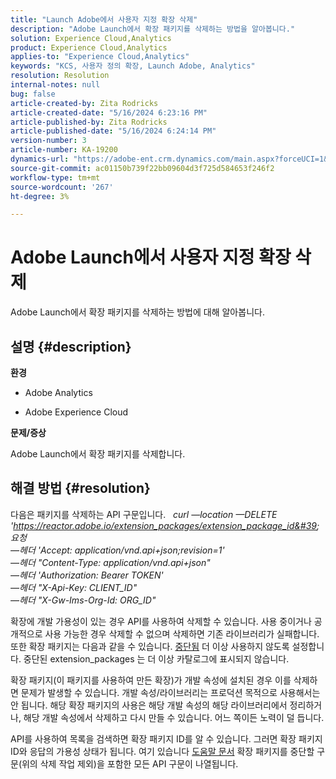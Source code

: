 ```yaml
---
title: "Launch Adobe에서 사용자 지정 확장 삭제"
description: "Adobe Launch에서 확장 패키지를 삭제하는 방법을 알아봅니다."
solution: Experience Cloud,Analytics
product: Experience Cloud,Analytics
applies-to: "Experience Cloud,Analytics"
keywords: "KCS, 사용자 정의 확장, Launch Adobe, Analytics"
resolution: Resolution
internal-notes: null
bug: false
article-created-by: Zita Rodricks
article-created-date: "5/16/2024 6:23:16 PM"
article-published-by: Zita Rodricks
article-published-date: "5/16/2024 6:24:14 PM"
version-number: 3
article-number: KA-19200
dynamics-url: "https://adobe-ent.crm.dynamics.com/main.aspx?forceUCI=1&pagetype=entityrecord&etn=knowledgearticle&id=bd6aab56-b113-ef11-9f89-6045bd0298d4"
source-git-commit: ac01150b739f22bb09604d3f725d584653f246f2
workflow-type: tm+mt
source-wordcount: '267'
ht-degree: 3%

---
```


# Adobe Launch에서 사용자 지정 확장 삭제


Adobe Launch에서 확장 패키지를 삭제하는 방법에 대해 알아봅니다.

## 설명 {#description}


<b>환경</b>

- Adobe Analytics

- Adobe Experience Cloud

<b>문제/증상</b>

Adobe Launch에서 확장 패키지를 삭제합니다.


## 해결 방법 {#resolution}


다음은 패키지를 삭제하는 API 구문입니다.
 
*curl —location —DELETE &#39;https://reactor.adobe.io/extension_packages/extension_package_id&#39; 요청 \
—헤더 &#39;Accept: application/vnd.api+json;revision=1&#39; \
—헤더 &quot;Content-Type: application/vnd.api+json&quot; \
—헤더 &#39;Authorization: Bearer TOKEN&#39; \
—헤더 &quot;X-Api-Key: CLIENT_ID&quot; \
—헤더 &quot;X-Gw-Ims-Org-Id: ORG_ID&quot;*

확장에 개발 가용성이 있는 경우 API를 사용하여 삭제할 수 있습니다. 사용 중이거나 공개적으로 사용 가능한 경우 삭제할 수 없으며 삭제하면 기존 라이브러리가 실패합니다. 또한 확장 패키지는 다음과 같을 수 있습니다. [중단됨](https://experienceleague.adobe.com/docs/experience-platform/tags/api/endpoints/extension-packages.html?lang=en#discontinue) 더 이상 사용하지 않도록 설정합니다. 중단된 extension_packages 는 더 이상 카탈로그에 표시되지 않습니다.

확장 패키지(이 패키지를 사용하여 만든 확장)가 개발 속성에 설치된 경우 이를 삭제하면 문제가 발생할 수 있습니다. 개발 속성/라이브러리는 프로덕션 목적으로 사용해서는 안 됩니다. 해당 확장 패키지의 사용은 해당 개발 속성의 해당 라이브러리에서 정리하거나, 해당 개발 속성에서 삭제하고 다시 만들 수 있습니다. 어느 쪽이든 노력이 덜 듭니다.

API를 사용하여 목록을 검색하면 확장 패키지 ID를 알 수 있습니다. 그러면 확장 패키지 ID와 응답의 가용성 상태가 됩니다. 여기 있습니다 [도움말 문서](https://experienceleague.adobe.com/docs/experience-platform/tags/api/endpoints/extension-packages.html?lang=en#list) 확장 패키지를 중단할 구문(위의 삭제 작업 제외)을 포함한 모든 API 구문이 나열됩니다.
